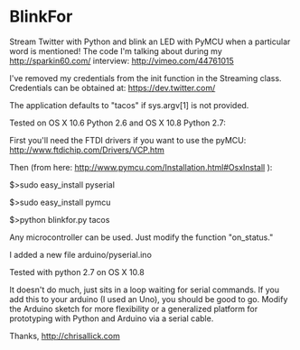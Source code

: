 BlinkFor
========

Stream Twitter with Python and blink an LED with PyMCU when a particular word is mentioned! The code I'm talking about during my http://sparkin60.com/ interview: http://vimeo.com/44761015

I've removed my credentials from the init function in the Streaming class.  Credentials can be obtained at: https://dev.twitter.com/

The application defaults to "tacos" if sys.argv[1] is not provided.

Tested on OS X 10.6 Python 2.6 and OS X 10.8 Python 2.7:

First you'll need the FTDI drivers if you want to use the pyMCU: http://www.ftdichip.com/Drivers/VCP.htm

Then (from here: http://www.pymcu.com/Installation.html#OsxInstall ):

$>sudo easy_install pyserial

$>sudo easy_install pymcu

$>python blinkfor.py tacos

Any microcontroller can be used.  Just modify the function "on_status."

I added a new file arduino/pyserial.ino

Tested with python 2.7 on OS X 10.8

It doesn't do much, just sits in a loop waiting for serial commands.
If you add this to your arduino (I used an Uno), you should be good to go.
Modify the Arduino sketch for more flexibility or a generalized platform for prototyping with Python and Arduino via a serial cable.

Thanks,
http://chrisallick.com